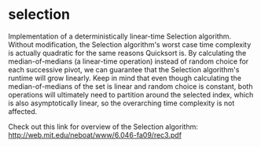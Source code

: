 # selection
Implementation of a deterministically linear-time Selection algorithm. Without modification, the Selection algorithm's worst case time complexity is actually quadratic for the same reasons Quicksort is. By calculating the median-of-medians (a linear-time operation) instead of random choice for each successive pivot, we can guarantee that the Selection algorithm's runtime will grow linearly. Keep in mind that even though calculating the median-of-medians of the set is linear and random choice is constant, both operations will ultimately need to partition around the selected index, which is also asymptotically linear, so the overarching time complexity is not affected.

Check out this link for overview of the Selection algorithm: http://web.mit.edu/neboat/www/6.046-fa09/rec3.pdf
